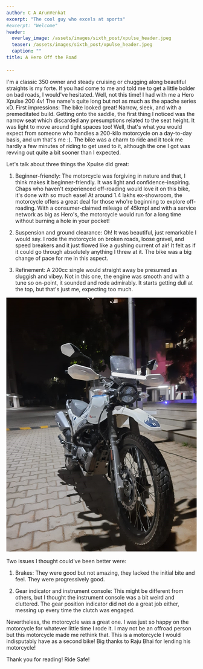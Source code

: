 ```yaml
---
author: C A ArunVenkat
excerpt: "The cool guy who excels at sports"
#excerpt: "Welcome"
header:
  overlay_image: /assets/images/sixth_post/xpulse_header.jpeg
  teaser: /assets/images/sixth_post/xpulse_header.jpeg
  caption: ""
title: A Hero Off the Road
      
---
```



I'm a classic 350 owner and steady cruising or chugging along beautiful straights is my forte. If you had come to me and told me to get a little bolder on bad roads, I would've hesitated. Well, not this time! I had with me a Hero Xpulse 200 4v! The name's quite long but not as much as the apache series xD. 
First impressions: The bike looked great! Narrow, sleek, and with a premeditated build. Getting onto the saddle, the first thing I noticed was the narrow seat which discarded any presumptions related to the seat height. It was light to move around tight spaces too! Well, that's what you would expect from someone who handles a 200-kilo motorcycle on a day-to-day basis, and um that's me :). The bike was a charm to ride and it took me hardly a few minutes of riding to get used to it, although the one I got was revving out quite a bit sooner than I expected.

Let's talk about three things the Xpulse did great:

1. Beginner-friendly: The motorcycle was forgiving in nature and that, I think makes it beginner-friendly. It was light and confidence-inspiring. Chaps who haven't experienced off-roading would love it on this bike, it's done with so much ease! At around 1.4 lakhs ex-showroom, the motorcycle offers a great deal for those who're beginning to explore off-roading. With a consumer-claimed mileage of 45kmpl and with a service network as big as Hero's, the motorcycle would run for a long time without burning a hole in your pocket!

2. Suspension and ground clearance: Oh! It was beautiful, just remarkable I would say. I rode the motorcycle on broken roads, loose gravel, and speed breakers and it just flowed like a gushing current of air! It felt as if it could go through absolutely anything I threw at it. The bike was a big change of pace for me in this aspect.

3. Refinement: A 200cc single would straight away be presumed as sluggish and vibey. Not in this one, the engine was smooth and with a tune so on-point, it sounded and rode admirably. It starts getting dull at the top, but that's just me, expecting too much. 

![](/assets/images/sixth_post/xpulse.jpeg)

Two issues I thought could've been better were:

1. Brakes: They were good but not amazing, they lacked the initial bite and feel. They were progressively good. 

2. Gear indicator and instrument console: This might be different from others, but I thought the instrument console was a bit weird and cluttered. The gear position indicator did not do a great job either, messing up every time the clutch was engaged.

Nevertheless, the motorcycle was a great one. I was just so happy on the motorcycle for whatever little time I rode it. I may not be an offroad person but this motorcycle made me rethink that. This is a motorcycle I would indisputably have as a second bike!
Big thanks to Raju Bhai for lending his motorcycle!

Thank you for reading! Ride Safe!